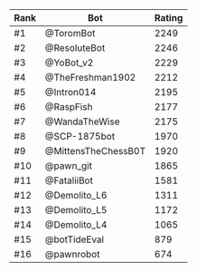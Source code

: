 Rank|Bot|Rating
---|---|---
#1|@ToromBot|2249
#2|@ResoluteBot|2246
#3|@YoBot_v2|2229
#4|@TheFreshman1902|2212
#5|@Intron014|2195
#6|@RaspFish|2177
#7|@WandaTheWise|2175
#8|@SCP-1875bot|1970
#9|@MittensTheChessB0T|1920
#10|@pawn_git|1865
#11|@FataliiBot|1581
#12|@Demolito_L6|1311
#13|@Demolito_L5|1172
#14|@Demolito_L4|1065
#15|@botTideEval|879
#16|@pawnrobot|674
